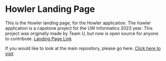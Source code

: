 # Howler Landing Page

This is the Howler landing page, for the Howler application. The howler application is a capstone project
for the UW Informatics 2023 year. This project was originally made by Team U, but now is open source for
anyone to contribute. [Landing Page Link]([https://github.com/JohnYou1234/capstone-teamU](https://johnyou1234.github.io/howler-landing-page/))

If you would like to look at the main repository, please go here.
[Click here to visit](https://github.com/JohnYou1234/capstone-teamU)
